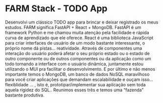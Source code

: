 # FARM Stack - TODO App

Desenvolvi um clássico TODO app para brincar e deixar registrado os meus estudos. FARM significa FastAPI + React + MongoDB. FastAPI é um framework Python e me chamou muita atenção pela facilidade e rápida curva de aprendizado que ele oferece. React é uma biblioteca JavaScript para criar interfaces de usuário de um modo bastante interessante, o próprio nome dá pistas… reatividade. Através de componentes uma interação do usuário poderá afetar o seu próprio estado ou o estado de outro componente ou de outros componentes ou da aplicação como um todo tornando a interface com o usuário dinâmica, juntamente estou utilizando o MUI pra facilitar o desenvolvimento. E por último e não menos importante temos o MongoDB, um banco de dados NoSQL maravilhoso para você criar aplicações que demandam escalabilidade e ouçam isso… flexiblidade … , isto é, prototipar/implementar sua aplicação sem toda aquela rigidez do SQL.. Reunimos esses três e temos uma “fazenda” bastante produtiva.

